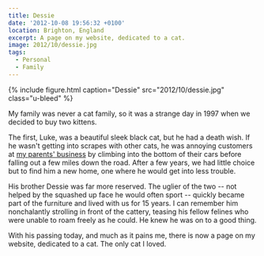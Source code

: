```yaml
---
title: Dessie
date: '2012-10-08 19:56:32 +0100'
location: Brighton, England
excerpt: A page on my website, dedicated to a cat.
image: 2012/10/dessie.jpg
tags:
  - Personal
  - Family
---
```

{% include figure.html
  caption="Dessie"
  src="2012/10/dessie.jpg"
  class="u-bleed"
%}

My family was never a cat family, so it was a strange day in 1997 when we decided to buy two kittens.

The first, Luke, was a beautiful sleek black cat, but he had a death wish. If he wasn't getting into scrapes with other cats, he was annoying customers at [my parents' business][1] by climbing into the bottom of their cars before falling out a few miles down the road. After a few years, we had little choice but to find him a new home, one where he would get into less trouble.

His brother Dessie was far more reserved. The uglier of the two -- not helped by the squashed up face he would often sport -- quickly became part of the furniture and lived with us for 15 years. I can remember him nonchalantly strolling in front of the cattery, teasing his fellow felines who were unable to roam freely as he could. He knew he was on to a good thing.

With his passing today, and much as it pains me, there is now a page on my website, dedicated to a cat. The only cat I loved.

[1]: http://fairwaykennels.co.uk/
